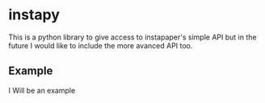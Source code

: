 instapy
=============

This is a python library to give access to instapaper's simple API but in the future I would like to include the more avanced API too.

Example
-------

I Will be an example
